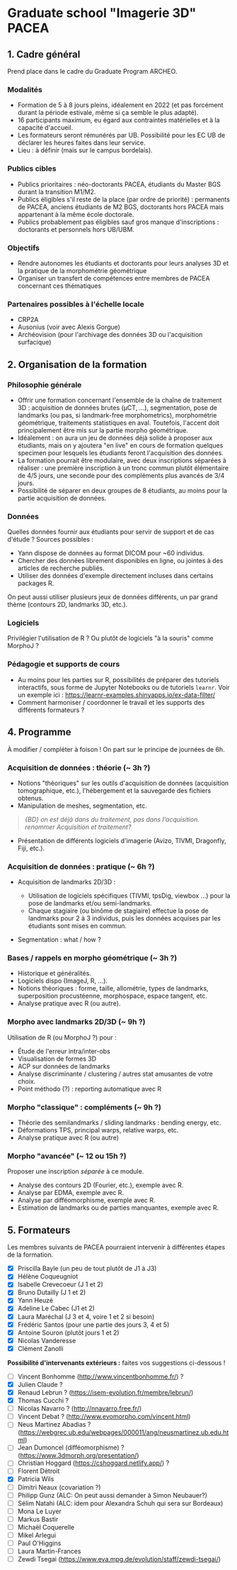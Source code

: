 Graduate school "Imagerie 3D" PACEA
===================================

## 1. Cadre général
Prend place dans le cadre du Graduate Program ARCHEO.

### Modalités

- Formation de 5 à 8 jours pleins, idéalement en 2022 (et pas forcément durant la période estivale, même si ça semble le plus adapté).
- 16 participants maximum, eu égard aux contraintes matérielles et à la capacité d'accueil.
- Les formateurs seront rémunérés par UB. Possibilité pour les EC UB de déclarer les heures faites dans leur service.
- Lieu : à définir (mais sur le campus bordelais).

### Publics cibles
- Publics prioritaires : néo-doctorants PACEA, étudiants du Master BGS durant la transition M1/M2.
- Publics éligibles s'il reste de la place (par ordre de priorité) : permanents de PACEA, anciens étudiants de M2 BGS, doctorants hors PACEA mais appartenant à la même école doctorale.
- Publics probablement pas éligibles sauf gros manque d'inscriptions : doctorants et personnels hors UB/UBM.

### Objectifs
- Rendre autonomes les étudiants et doctorants pour leurs analyses 3D et la pratique de la morphométrie géométrique
- Organiser un transfert de compétences entre membres de PACEA concernant ces thématiques

### Partenaires possibles à l'échelle locale
- CRP2A
- Ausonius (voir avec Alexis Gorgue)
- Archéovision (pour l'archivage des données 3D ou l'acquisition surfacique)

## 2. Organisation de la formation
### Philosophie générale
- Offrir une formation concernant l'ensemble de la chaîne de traitement 3D : acquisition de données brutes (µCT, ...), segmentation, pose de landmarks (ou pas, si landmark-free morphometrics), morphométrie géométrique, traitements statistiques en aval. Toutefois, l'accent doit principalement être mis sur la partie morpho géométrique.
- Idéalement : on aura un jeu de données déjà solide à proposer aux étudiants, mais on y ajoutera "en live" en cours de formation quelques specimen pour lesquels les étudiants feront l'acquisition des données.
- La formation pourrait être modulaire, avec deux inscriptions séparées à réaliser : une première inscription à un tronc commun plutôt élémentaire de 4/5 jours, une seconde pour des compléments plus avancés de 3/4 jours.
- Possibilité de séparer en deux groupes de 8 étudiants, au moins pour la partie acquisition de données.

### Données
Quelles données fournir aux étudiants pour servir de support et de cas d'étude ? Sources possibles :
- Yann dispose de données au format DICOM pour ~60 individus.
- Chercher des données librement disponibles en ligne, ou jointes à des articles de recherche publiés.
- Utiliser des données d'exemple directement incluses dans certains packages R.

On peut aussi utiliser plusieurs jeux de données différents, un par grand thème (contours 2D, landmarks 3D, etc.).

### Logiciels
Privilégier l'utilisation de R ? Ou plutôt de logiciels "à la souris" comme MorphoJ ?

### Pédagogie et supports de cours
- Au moins pour les parties sur R, possibilités de préparer des tutoriels interactifs, sous forme de Jupyter Notebooks ou de tutoriels `learnr`. Voir un exemple ici : https://learnr-examples.shinyapps.io/ex-data-filter/
- Comment harmoniser / coordonner le travail et les supports des différents formateurs ?

## 4. Programme

À modifier / compléter à foison ! On part sur le principe de journées de 6h.

### Acquisition de données : théorie (~ 3h ?)

- Notions "théoriques" sur les outils d'acquisition de données (acquisition tomographique, etc.), l'hébergement et la sauvegarde des fichiers obtenus.
- Manipulation de meshes, segmentation, etc. 
> *{BD} on est déjà dans du traitement, pas dans l'acquisition. renommer Acquisition et traitement?*
- Présentation de différents logiciels d'imagerie (Avizo, TIVMI, Dragonfly, Fiji, etc.).

### Acquisition de données : pratique (~ 6h ?)
- Acquisition de landmarks 2D/3D :
  - Utilisation de logiciels spécifiques (TIVMI, tpsDig, viewbox ...) pour la pose de landmarks et/ou semi-landmarks.
  - Chaque stagiaire (ou binôme de stagiaire) effectue la pose de landmarks pour 2 à 3 individus, puis les données acquises par les étudiants sont mises en commun.

- Segmentation : what / how ?


### Bases / rappels en morpho géométrique (~ 3h ?)
- Historique et généralités.
- Logiciels dispo (ImageJ, R, ...).
- Notions théoriques : forme, taille, allométrie, types de landmarks, superposition procustéenne, morphospace, espace tangent, etc.
- Analyse pratique avec R (ou autre).

### Morpho avec landmarks 2D/3D (~ 9h ?)
Utilisation de R (ou MorphoJ ?) pour :
- Étude de l'erreur intra/inter-obs
- Visualisation de formes 3D
- ACP sur données de landmarks
- Analyse discriminante / clustering / autres stat amusantes de votre choix.
- Point méthodo (?) : reporting automatique avec R

### Morpho "classique" : compléments (~ 9h ?)
- Théorie des semilandmarks / sliding landmarks : bending energy, etc.
- Déformations TPS, principal warps, relative warps, etc.
- Analyse pratique avec R (ou autre)

### Morpho "avancée" (~ 12 ou 15h ?)
Proposer une inscription *séparée* à ce module.
- Analyse des contours 2D (Fourier, etc.), exemple avec R.
- Analyse par EDMA, exemple avec R.
- Analyse par difféomorphisme, exemple avec R.
- Estimation de landmarks ou de parties manquantes, exemple avec R.

## 5. Formateurs
Les membres suivants de PACEA pourraient intervenir à différentes étapes de la formation.
- [x] Priscilla Bayle (un peu de tout plutôt de J1 à J3)
- [x] Hélène Coqueugniot
- [x] Isabelle Crevecoeur (J 1 et 2)
- [x] Bruno Dutailly (J 1 et 2)
- [x] Yann Heuzé
- [x] Adeline Le Cabec (J1 et 2)
- [x] Laura Maréchal (J 3 et 4, voire 1 et 2 si besoin)
- [X] Frédéric Santos (pour une partie des jours 3, 4 et 5)
- [X] Antoine Souron (plutôt jours 1 et 2)
- [X] Nicolas Vanderesse
- [x] Clément Zanolli

**Possibilité d'intervenants extérieurs :** faites vos suggestions ci-dessous !
- [ ] Vincent Bonhomme (http://www.vincentbonhomme.fr/) ?
- [x] Julien Claude ?
- [x] Renaud Lebrun ? (https://isem-evolution.fr/membre/lebrun/)
- [x] Thomas Cucchi ?
- [ ] Nicolas Navarro ? (http://nnavarro.free.fr/)
- [ ] Vincent Debat ? (http://www.evomorpho.com/vincent.html)
- [ ] Neus Martinez Abadias ?(https://webgrec.ub.edu/webpages/000011/ang/neusmartinez.ub.edu.html)
- [ ] Jean Dumoncel (difféomorphisme) ? (https://www.3dmorph.org/presentation/)
- [ ] Christian Hoggard (https://cshoggard.netlify.app/) ?
- [ ] Florent Détroit
- [x] Patricia Wils
- [ ] Dimitri Neaux (covariation ?)
- [ ] Philipp Gunz (ALC: On peut aussi demander à Simon Neubauer?)
- [ ] Sélim Natahi (ALC: idem pour Alexandra Schuh qui sera sur Bordeaux)
- [ ] Mona Le Luyer
- [ ] Markus Bastir
- [ ] Michaël Coquerelle
- [ ] Mikel Arlegui
- [ ] Paul O'Higgins
- [ ] Laura Martin-Frances
- [ ] Zewdi Tsegai (https://www.eva.mpg.de/evolution/staff/zewdi-tsegai/) 
